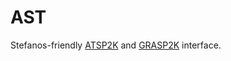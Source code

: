# AST

Stefanos-friendly
[ATSP2K](http://cpc.cs.qub.ac.uk/summaries/ADLY_v2_0.html) and
[GRASP2K](http://cpc.cs.qub.ac.uk/summaries/ADZL_v1_1.html) interface.
